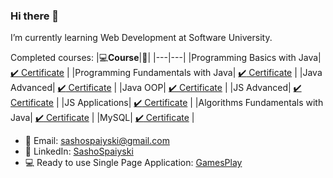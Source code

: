 ### Hi there 👋

I’m currently learning Web Development at Software University.

Completed courses:
|💻**Course**|:scroll:| 
|---|---|
|Programming Basics with Java| <a href="https://softuni.bg/certificates/details/93151/1a8ee280"> :heavy_check_mark: Certificate</a> |
|Programming Fundamentals with Java| <a href="https://softuni.bg/certificates/details/103523/ad49221e"> :heavy_check_mark: Certificate</a> |
|Java Advanced| <a href="https://softuni.bg/certificates/details/112319/41c5665f"> :heavy_check_mark: Certificate</a> |
|Java OOP| <a href="https://softuni.bg/certificates/details/110691/9feca64c"> :heavy_check_mark: Certificate</a> |
|JS Advanced| <a href="https://softuni.bg/Certificates/Details/114847/f5e27647"> :heavy_check_mark: Certificate</a> |
|JS Applications| <a href="https://softuni.bg/Certificates/Details/120953/397411c9">  :heavy_check_mark: Certificate</a> |
|Algorithms Fundamentals with Java| <a href="https://softuni.bg/certificates/details/122916/ebb5b653"> :heavy_check_mark:  Certificate</a> |
|MySQL| <a href="https://softuni.bg/Certificates/Details/123502/d7b501c0">  :heavy_check_mark: Certificate</a> |

- 💌 Email: sashospaiyski@gmail.com
- 💼 LinkedIn: <a href="https://www.linkedin.com/in/sasho-spaiyski/">SashoSpaiyski</a>  
- 💻 Ready to use Single Page Application: <a href="https://gamesplay-js.github.io/">GamesPlay</a>  
